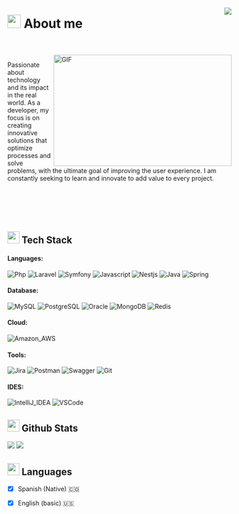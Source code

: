 <h3>
  <img align="right" src="https://custom-icon-badges.demolab.com/badge/Ibague,Tolima-Colombia-236ad3?style=for-the-badge&logo=location&logoColor=white"/>
</h3>

<h1>
  <img src="https://media.giphy.com/media/1ziYzw9ERZ2EY3GtoD/giphy.gif" width ="30"><b> About me</b>
</h1>

<br/>
<br/>

<a target="_blank">
  <img align="right" height="250" width="400" alt="GIF" src="https://github.com/JayantGoel001/JayantGoel001/blob/master/GIF/code.gif">
</a>

Passionate about technology and its impact in the real world. As a developer, my focus is on creating innovative solutions that optimize processes and solve problems, with the ultimate goal of improving the user experience. I am constantly seeking to learn and innovate to add value to every project.

<br/>
<br/>
<br/>
<br/>

<h2>
  <img src="https://media2.giphy.com/media/QssGEmpkyEOhBCb7e1/giphy.gif?cid=ecf05e47a0n3gi1bfqntqmob8g9aid1oyj2wr3ds3mg700bl&rid=giphy.gif" width ="27"><b> Tech Stack</b>
</h2>

<h4>Languages:</h4>

![Php](https://img.shields.io/badge/PHP-777BB4?style=for-the-badge&logo=php&logoColor=white)
![Laravel](https://img.shields.io/badge/Laravel-FF2D20?style=for-the-badge&logo=laravel&logoColor=white)
![Symfony](https://img.shields.io/badge/Symfony-000000?style=for-the-badge&logo=Symfony&logoColor=white)
![Javascript](https://img.shields.io/badge/JavaScript-323330?style=for-the-badge&logo=javascript&logoColor=F7DF1E)
![Nestjs](https://img.shields.io/badge/nestjs-E0234E?style=for-the-badge&logo=nestjs&logoColor=white)
![Java](https://img.shields.io/badge/java-%23ED8B00.svg?style=for-the-badge&logo=openjdk&logoColor=white)
![Spring](https://img.shields.io/badge/Spring-6DB33F?style=for-the-badge&logo=spring&logoColor=white)
</div>

<h4>Database:</h4>

![MySQL](https://img.shields.io/badge/MySQL-005C84?style=for-the-badge&logo=mysql&logoColor=white)
![PostgreSQL](https://img.shields.io/badge/PostgreSQL-316192?style=for-the-badge&logo=postgresql&logoColor=white)
![Oracle](https://img.shields.io/badge/Oracle-F80000?style=for-the-badge&logo=Oracle&logoColor=white)
![MongoDB](https://img.shields.io/badge/MongoDB-4EA94B?style=for-the-badge&logo=mongodb&logoColor=white)
![Redis](https://img.shields.io/badge/redis-%23DD0031.svg?&style=for-the-badge&logo=redis&logoColor=white)


<h4>Cloud:</h4>

![Amazon_AWS](https://img.shields.io/badge/Amazon_AWS-FF9900?style=for-the-badge&logo=amazonaws&logoColor=white)


<h4>Tools:</h4>

![Jira](https://img.shields.io/badge/Jira-0052CC?style=for-the-badge&logo=Jira&logoColor=white)
![Postman](https://img.shields.io/badge/Postman-FF6C37?style=for-the-badge&logo=Postman&logoColor=white)
![Swagger](https://img.shields.io/badge/Swagger-85EA2D?style=for-the-badge&logo=Swagger&logoColor=white)
![Git](https://img.shields.io/badge/GIT-E44C30?style=for-the-badge&logo=git&logoColor=white)

<h4>IDES:</h4>

![IntelliJ_IDEA](https://img.shields.io/badge/IntelliJ_IDEA-167dff.svg?style=for-the-badge&logo=intellij-idea&logoColor=white)
![VSCode](https://img.shields.io/badge/VSCode-0078D4?style=for-the-badge&logo=visual%20studio%20code&logoColor=white)

<h2>
  <img src="https://media.giphy.com/media/iY8CRBdQXODJSCERIr/giphy.gif" width="27"> <b>Github Stats</b>
</h2>

[![](https://github-readme-stats.vercel.app/api?username=oscarsanchezmoli&show_icons=true&theme=tokyonight&hide_border=true&locale=en)](https://github.com/oscarsanchezmoli)
[![](https://github-readme-streak-stats.herokuapp.com/?user=oscarsanchezmoli&theme=material-palenight)](https://github.com/oscarsanchezmoli)


<h2>
  <img src="https://media.giphy.com/media/jQ7k1pLKtlK2D1IiWs/giphy.gif" width="27"> <b>Languages</b>
</h2>

- [x] Spanish (Native) 🇨🇴
- [x] English (basic) 🇺🇸

